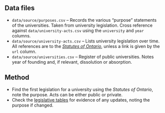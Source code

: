 ## Data files

- `data/source/purposes.csv` – Records the various “purpose” statements of the universities. Taken from university legislation. Cross reference against `data/university-acts.csv` using the `university` and `year` columns.
- `data/source/university-acts.csv` – Lists university legislation over time. All references are to the [_Statutes of Ontario_](https://archive.org/details/robarts?query=Statutes+of+the+Province+of+Ontario&sin=&sort=-date), unless a link is given by the `url` column.
- `data/source/universities.csv` – Register of public universities. Notes year of founding and, if relevant, dissolution or absorption.

## Method

- Find the first legislation for a university using the _Statutes of Ontario_, note the purpose. Acts can be either public or private.
- Check the [legislative tables](https://www.ontario.ca/laws/legislative-tables) for evidence of any updates, noting the purpose if changed.
